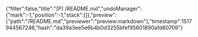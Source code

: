 {"filter":false,"title":"[P] /README.md","undoManager":{"mark":-1,"position":-1,"stack":[]},"preview":{"path":"/README.md","previewer":"preview.markdown"},"timestamp":1517944567246,"hash":"da39a3ee5e6b4b0d3255bfef95601890afd80709"}